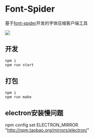 # Font-Spider

基于[font-spider](https://github.com/aui/font-spider)开发的字体压缩客户端工具

![](https://pic.imgdb.cn/item/62c4075b5be16ec74abb5def.png)

## 开发
```
npm i
npm run start
```

## 打包
```
npm i
npm run make
```

## electron安装慢问题
npm config set ELECTRON_MIRROR "http://npm.taobao.org/mirrors/electron/"